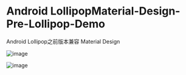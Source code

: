 Android LollipopMaterial-Design-Pre-Lollipop-Demo
=================================
Android Lollipop之前版本兼容 Material Design

![image](https://github.com/renpengben/Material-Design-Pre-Lollipop-Demo/blob/master/screen/img1.png)

![image](https://github.com/renpengben/Material-Design-Pre-Lollipop-Demo/blob/master/screen/img1.png)
